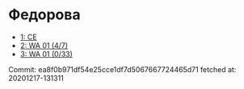 # Федорова
- [1: CE](1.md)
- [2: WA 01 (4/7)](2.md)
- [3: WA 01 (0/33)](3.md)

Commit: ea8f0b971df54e25cce1df7d5067667724465d71
 fetched at: 20201217-131311
